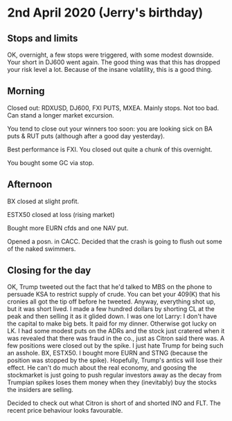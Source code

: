 
# 2nd April 2020 (Jerry's birthday)

## Stops and limits 

OK, overnight, a few stops were triggered, with some modest downside. Your short in DJ600 went again. 
The good thing was that this has dropped your risk level a lot.
Because of the insane volatility, this is a good thing.



## Morning

Closed out: RDXUSD, DJ600, FXI PUTS, MXEA. Mainly stops. Not too bad. Can stand a longer market excursion.

You tend to close out your winners too soon: you are looking sick on BA puts & RUT puts (although after a good day yesterday). 

Best performance is FXI. You closed out quite a chunk of this overnight.

You bought some GC via stop. 


## Afternoon

BX closed at slight profit.

ESTX50 closed at loss (rising market)

Bought more EURN cfds and one NAV put.

Opened a posn. in CACC. Decided that the crash is going to flush out some of the naked swimmers.


## Closing for the day

OK, Trump tweeted out the fact that he'd talked to MBS on the phone to persuade KSA to restrict supply of crude.
You can bet your 409(K) that his cronies all got the tip off before he tweeted. 
Anyway, everything shot up, but it was short lived. I made a few hundred dollars by shorting CL at the peak and then selling it as it glided down.
I was one lot Larry: I don't have the capital to make big bets. It paid for my dinner.
Otherwise got lucky on LK.
I had some modest puts on the ADRs and the stock just cratered when it was revealed that there was  fraud in the co., just as Citron said there was. 
A few positions were closed out by the spike. 
I just hate Trump for being such an asshole.
BX, ESTX50.
I bought more EURN and STNG (because the position was stopped by the spike).
Hopefully, Trump's antics will lose their effect. 
He can't do much about the real economy, and goosing the stockmarket is just going to push regular investors away as the decay from Trumpian spikes loses them money when they (inevitably) buy the stocks the insiders are selling.





Decided to check out what Citron is short of and shorted INO and FLT.
The recent price behaviour looks favourable.
